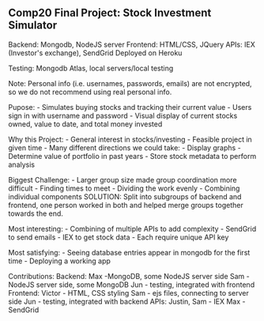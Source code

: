 ## Comp20 Final Project: Stock Investment Simulator

Backend: Mongodb, NodeJS server
Frontend: HTML/CSS, JQuery
APIs: IEX (Investor's exchange), SendGrid
Deployed on Heroku

Testing: Mongodb Atlas, local servers/local testing

Note: Personal info (i.e. usernames, passwords, emails) are not encrypted, so we do not recommend using real personal info.

Pupose:
    - Simulates buying stocks and tracking their current value
    - Users sign in with username and password
    - Visual display of current stocks owned, value to date, and total money invested
    
Why this Project:
    - General interest in stocks/investing
    - Feasible project in given time
    - Many different directions we could take:
        - Display graphs
        - Determine value of portfolio in past years
        - Store stock metadata to perform analysis
  
Biggest Challenge:
    - Larger group size made group coordination more difficult
        - Finding times to meet
        - Dividing the work evenly
    - Combining individual components
    SOLUTION:
        Split into subgroups of backend and frontend, one person worked in both and helped merge groups together towards the           end.
        
Most interesting:
    - Combining of multiple APIs to add complexity
        - SendGrid to send emails
        - IEX to get stock data
        - Each require unique API key
        
Most satisfying:
    - Seeing database entries appear in mongodb for the first time
    - Deploying a working app

Contributions:
    Backend:
        Max -MongoDB, some NodeJS server side
        Sam - NodeJS server side, some MongoDB
        Jun - testing, integrated with frontend
    Frontend:
        Victor - HTML, CSS styling
        Sam - ejs files, connecting to server side
        Jun - testing, integrated with backend
    APIs:
        Justin, Sam - IEX
        Max - SendGrid
